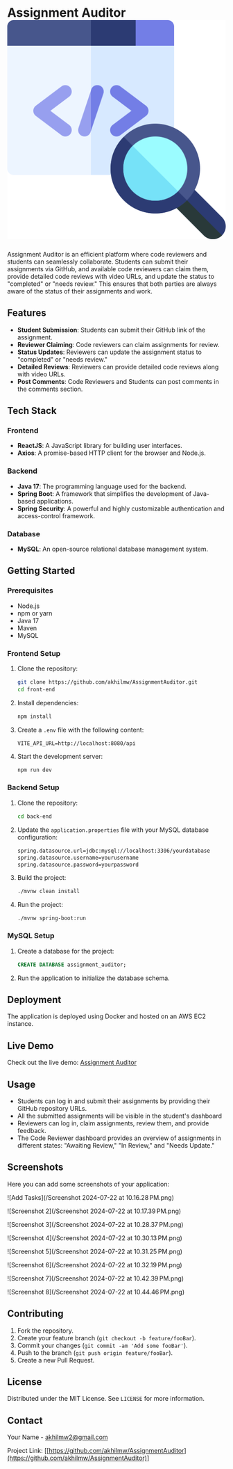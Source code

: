 # Assignment Auditor ![Assignment Auditor](/front-end/public/assignment_logo.png)

Assignment Auditor is an efficient platform where code reviewers and students can seamlessly collaborate. Students can submit their assignments via GitHub, and available code reviewers can claim them, provide detailed code reviews with video URLs, and update the status to "completed" or "needs review." This ensures that both parties are always aware of the status of their assignments and work.

## Features

- **Student Submission**: Students can submit their GitHub link of the assignment.
- **Reviewer Claiming**: Code reviewers can claim assignments for review.
- **Status Updates**: Reviewers can update the assignment status to "completed" or "needs review."
- **Detailed Reviews**: Reviewers can provide detailed code reviews along with video URLs.
- **Post Comments**: Code Reviewers and Students can post comments in the comments section.

## Tech Stack

### Frontend

- **ReactJS**: A JavaScript library for building user interfaces.
- **Axios**: A promise-based HTTP client for the browser and Node.js.

### Backend

- **Java 17**: The programming language used for the backend.
- **Spring Boot**: A framework that simplifies the development of Java-based applications.
- **Spring Security**: A powerful and highly customizable authentication and access-control framework.

### Database

- **MySQL**: An open-source relational database management system.

## Getting Started

### Prerequisites

- Node.js
- npm or yarn
- Java 17
- Maven
- MySQL

### Frontend Setup

1. Clone the repository:

    ```sh
    git clone https://github.com/akhilmw/AssignmentAuditor.git
    cd front-end
    ```

2. Install dependencies:

    ```sh
    npm install
    ```

3. Create a `.env` file with the following content:

    ```env
    VITE_API_URL=http://localhost:8080/api
    ```

4. Start the development server:

    ```sh
    npm run dev
    ```

### Backend Setup

1. Clone the repository:

    ```sh
    cd back-end
    ```

2. Update the `application.properties` file with your MySQL database configuration:

    ```properties
    spring.datasource.url=jdbc:mysql://localhost:3306/yourdatabase
    spring.datasource.username=yourusername
    spring.datasource.password=yourpassword
    ```

3. Build the project:

    ```sh
    ./mvnw clean install
    ```

4. Run the project:

    ```sh
    ./mvnw spring-boot:run
    ```

### MySQL Setup

1. Create a database for the project:

    ```sql
    CREATE DATABASE assignment_auditor;
    ```

2. Run the application to initialize the database schema.

## Deployment

The application is deployed using Docker and hosted on an AWS EC2 instance.

## Live Demo

Check out the live demo: [Assignment Auditor](http://51.20.78.25:5173)

## Usage

- Students can log in and submit their assignments by providing their GitHub repository URLs.
- All the submitted assignments will be visible in the student's dashboard
- Reviewers can log in, claim assignments, review them, and provide feedback.
- The Code Reviewer dashboard provides an overview of assignments in different states: "Awaiting Review," "In Review," and "Needs Update."

## Screenshots

Here you can add some screenshots of your application:

![Add Tasks](/Screenshot 2024-07-22 at 10.16.28 PM.png)

![Screenshot 2](/Screenshot 2024-07-22 at 10.17.39 PM.png)

![Screenshot 3](/Screenshot 2024-07-22 at 10.28.37 PM.png)

![Screenshot 4](/Screenshot 2024-07-22 at 10.30.13 PM.png)

![Screenshot 5](/Screenshot 2024-07-22 at 10.31.25 PM.png)

![Screenshot 6](/Screenshot 2024-07-22 at 10.32.19 PM.png)

![Screenshot 7](/Screenshot 2024-07-22 at 10.42.39 PM.png)

![Screenshot 8](/Screenshot 2024-07-22 at 10.44.46 PM.png)

## Contributing

1. Fork the repository.
2. Create your feature branch (`git checkout -b feature/fooBar`).
3. Commit your changes (`git commit -am 'Add some fooBar'`).
4. Push to the branch (`git push origin feature/fooBar`).
5. Create a new Pull Request.

## License

Distributed under the MIT License. See `LICENSE` for more information.

## Contact

Your Name - [akhilmw2@gmail.com](mailto:your-akhilmw2@gmail.com)

Project Link: [[https://github.com/akhilmw/AssignmentAuditor](https://github.com/akhilmw/AssignmentAuditor)]
